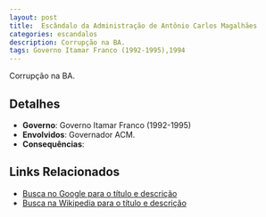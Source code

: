 ```yaml
---
layout: post
title:  Escândalo da Administração de Antônio Carlos Magalhães
categories: escandalos
description: Corrupção na BA.
tags: Governo Itamar Franco (1992-1995),1994
---
```


Corrupção na BA.

## Detalhes
- **Governo**: Governo Itamar Franco (1992-1995)
- **Envolvidos**: Governador ACM.
- **Consequências**: 

## Links Relacionados
- [Busca no Google para o título e descrição](https://www.google.com/search?q=Esc%C3%A2ndalo%20da%20Administra%C3%A7%C3%A3o%20de%20Ant%C3%B4nio%20Carlos%20Magalh%C3%A3es%20Corrup%C3%A7%C3%A3o%20na%20BA.%20Governo%20Itamar%20Franco%20%281992-1995%29)
- [Busca na Wikipedia para o título e descrição](https://en.wikipedia.org/w/index.php?search=Esc%C3%A2ndalo%20da%20Administra%C3%A7%C3%A3o%20de%20Ant%C3%B4nio%20Carlos%20Magalh%C3%A3es%20Corrup%C3%A7%C3%A3o%20na%20BA.%20Governo%20Itamar%20Franco%20%281992-1995%29)

